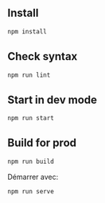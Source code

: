 Install
-------

```bash
npm install
```

Check syntax
------------

```bash
npm run lint
```

Start in dev mode
-----------------

```bash
npm run start
```

Build for prod
--------------

```bash
npm run build
```

Démarrer avec:

```bash
npm run serve
```